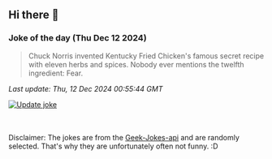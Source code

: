 ## Hi there 👋

### Joke of the day (Thu Dec 12 2024)
<!-- joke -->
>Chuck Norris invented Kentucky Fried Chicken's famous secret recipe with eleven herbs and spices. Nobody ever mentions the twelfth ingredient: Fear.
<!-- /joke -->

*Last update: Thu, 12 Dec 2024 00:55:44 GMT*

[![Update joke](https://github.com/nclskfm/nclskfm/actions/workflows/joke.yml/badge.svg)](https://github.com/nclskfm/nclskfm/actions/workflows/joke.yml)

<br><br>
Disclaimer: The jokes are from the [Geek-Jokes-api](https://github.com/sameerkumar18/geek-joke-api) and are randomly selected. That's why they are unfortunately often not funny. :D

